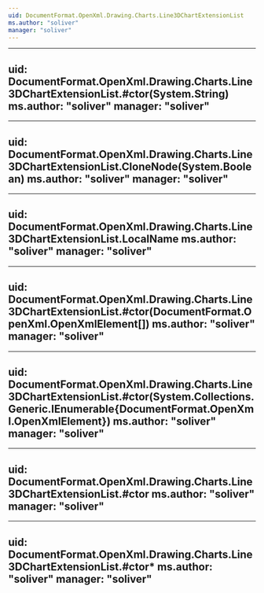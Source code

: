 ```yaml
---
uid: DocumentFormat.OpenXml.Drawing.Charts.Line3DChartExtensionList
ms.author: "soliver"
manager: "soliver"
---
```


---
uid: DocumentFormat.OpenXml.Drawing.Charts.Line3DChartExtensionList.#ctor(System.String)
ms.author: "soliver"
manager: "soliver"
---

---
uid: DocumentFormat.OpenXml.Drawing.Charts.Line3DChartExtensionList.CloneNode(System.Boolean)
ms.author: "soliver"
manager: "soliver"
---

---
uid: DocumentFormat.OpenXml.Drawing.Charts.Line3DChartExtensionList.LocalName
ms.author: "soliver"
manager: "soliver"
---

---
uid: DocumentFormat.OpenXml.Drawing.Charts.Line3DChartExtensionList.#ctor(DocumentFormat.OpenXml.OpenXmlElement[])
ms.author: "soliver"
manager: "soliver"
---

---
uid: DocumentFormat.OpenXml.Drawing.Charts.Line3DChartExtensionList.#ctor(System.Collections.Generic.IEnumerable{DocumentFormat.OpenXml.OpenXmlElement})
ms.author: "soliver"
manager: "soliver"
---

---
uid: DocumentFormat.OpenXml.Drawing.Charts.Line3DChartExtensionList.#ctor
ms.author: "soliver"
manager: "soliver"
---

---
uid: DocumentFormat.OpenXml.Drawing.Charts.Line3DChartExtensionList.#ctor*
ms.author: "soliver"
manager: "soliver"
---
